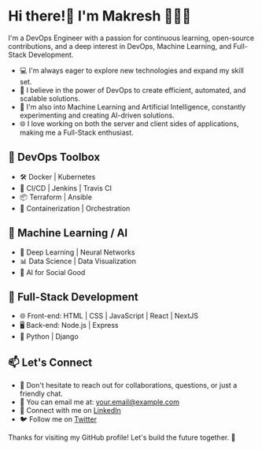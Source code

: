 <!-- Your Name -->
# Hi there!👋 I'm Makresh 🧑🏾‍💻

<!-- Introduction -->
I'm a DevOps Engineer with a passion for continuous learning, open-source contributions, and a deep interest in DevOps, Machine Learning, and Full-Stack Development.

<!-- About Me -->
- 💻 I'm always eager to explore new technologies and expand my skill set.
- 🌱 I believe in the power of DevOps to create efficient, automated, and scalable solutions.
- 🧠 I'm also into Machine Learning and Artificial Intelligence, constantly experimenting and creating AI-driven solutions.
- 🌐 I love working on both the server and client sides of applications, making me a Full-Stack enthusiast.

<!-- DevOps Tools -->
## 🔧 DevOps Toolbox
- 🛠️ Docker | Kubernetes
- 🔄 CI/CD | Jenkins | Travis CI
- 📦 Terraform | Ansible
- 🐳 Containerization | Orchestration

<!-- ML/AI Interests -->
## 🤖 Machine Learning / AI
- 🧠 Deep Learning | Neural Networks
- 📊 Data Science | Data Visualization
- 🤝 AI for Social Good

<!-- Full-Stack Development -->
## 💼 Full-Stack Development
- 🌐 Front-end: HTML | CSS | JavaScript | React | NextJS
- 🖥️ Back-end: Node.js | Express
- 🐍 Python | Django

<!-- Get in Touch -->
## 📫 Let's Connect
- 💬 Don't hesitate to reach out for collaborations, questions, or just a friendly chat.
- 📧 You can email me at: your.email@example.com
- 💼 Connect with me on [LinkedIn](https://www.linkedin.com/in/mknnyk)
- 🐦 Follow me on [Twitter](https://twitter.com/bluexorsist)


Thanks for visiting my GitHub profile! Let's build the future together. 🚀
